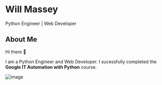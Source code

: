 # Will Massey
Python Engineer | Web Developer
 
## About Me

Hi there 👋 

I am a Python Engineer and Web Developer. I sucessfully completed the **Google IT Automation with Python** course.

![image](https://user-images.githubusercontent.com/82993915/195964723-3f5d003c-bf76-47da-b5a6-83a299055c14.png)


<!--
---
## Code Portfolio 
<details>
  <summary>Click to view</summary>

- [Binary Search Algorithm](https://github.com/seraph776/binary_search)
- [Codecademy Developer Projects](https://github.com/seraph776/codecademy)  - 
- [Credit Card Validator](https://github.com/seraph776/credit_card_validator)
- [Google Translator](https://github.com/seraph776/google_translator)
- [GUI Calculator](https://github.com/seraph776/GUI_calculator)
- [Leap Year Calculator](https://github.com/seraph776/leap_year_calculator)
- [Magic 8 Ball](https://github.com/seraph776/magic8_ball)
- [Number Guessing Game](https://github.com/seraph776/number_guessing_game)
- [Password Generator](https://github.com/seraph776/password_generator)
- [Pig Latin Encoder](https://github.com/seraph776/pig_latin_encoder)
- [Rock, Paper, Scissors](https://github.com/seraph776/rock_paper_scissors) Coming soon....
- [Russian Roulette Game](https://github.com/seraph776/russian_roulette)
- [RSS Feed Reader](https://github.com/seraph776/rss_feed_reader)
- [Text-2-Speech](https://github.com/seraph776/text-2-speech)
- [The Snake Game](https://github.com/seraph776/snake_game)
- [US Capital Quiz](https://github.com/seraph776/US_capital_quiz)

</details>


---

## GitHub Stats & Top Languages

[![Seraph's GitHub stats](https://github-readme-stats.vercel.app/api?username=wmassey776&count_private=true&title_color=fff&icon_color=6a9fb5&text_color=9f9f9f&bg_color=151515&show_icons=true)](#) [![Top Langs](https://github-readme-stats.vercel.app/api/top-langs/?username=wmassey776&exclude_repo=wmassey776.github.io&langs_count=10&layout=compact&&title_color=fff&icon_color=6a9fb5&text_color=9f9f9f&bg_color=151515)](#)


<!-- 
[![Coderwall](https://img.shields.io/badge/-blue?label=Coderwall&logo=coderwall&logoColor=white)](https://coderwall.com/seraph776) 
[![CodersRank](https://img.shields.io/badge/-blue?label=Coders%20Rank&logo=codersrank&logoColor=white)](https://profile.codersrank.io/user/seraph776)
[![CodeProject](https://img.shields.io/badge/-blue?label=Code%20Project&logo=codeproject&logoColor=white)](https://www.codeproject.com/Members/seraph776) 
[![LinkedIn](https://img.shields.io/badge/-blue?label=LinkedIn&logo=linkedin&logoColor=white)](https://www.linkedin.com/in/wmassey776/)

[![Resume](https://img.shields.io/badge/Resume-blue?logo=docusign&logoColor=white)](https://github.com/seraph776/seraph776/raw/main/resources/resume.pdf) 

## Languages and Technology 
[![Python](https://img.shields.io/badge/-blue?&labelColor=black&label=Pythons&logo=Python&logoColor=white)](#)
[![CPP](https://img.shields.io/badge/-blue?&labelColor=black&label=CPP&logo=cplusplus&logoColor=white)](#)
[![PHP](https://img.shields.io/badge/--blue?&labelColor=black&label=PHP&logo=PHP&logoColor=white)](#)
[![JavaScript](https://img.shields.io/badge/-blue?&labelColor=black&label=JavaScript&logo=JavaScript&logoColor=white)](#)
[![Git](https://img.shields.io/badge/-blue?&labelColor=black&label=Git&logo=git&logoColor=white)](#)
[![HTML5](https://img.shields.io/badge/-blue?&labelColor=black&label=HTML5&logo=HTML5&logoColor=white)](#)
[![CSS3](https://img.shields.io/badge/--blue?&labelColor=black&label=CSS3&logo=CSS3&logoColor=white)](#)
[![SQL](https://img.shields.io/badge/-blue?&labelColor=black&label=MySQL&logo=MySQL&logoColor=white)](#)

## Social Media 
[![Chess](https://img.shields.io/badge/-blue?&labelColor=black&label=Chess.com&logo=lichess&logoColor=white)](https://www.chess.com/member/seraph776) 
[![Geek4Geeks](https://img.shields.io/badge/-blue?&labelColor=black&label=G4G&logo=geeksforgeeks&logoColor=white)](https://auth.geeksforgeeks.org/user/seraph776/profile)
[![CodeChef](https://img.shields.io/badge/--blue?&labelColor=black&label=CodeChef&logo=codechef&logoColor=white)](https://www.codechef.com/users/seraph776)




## Gaming & Social Media


[![Codewars](https://img.shields.io/badge/-blue?&labelColor=black&label=Codewars&logo=codewars&logoColor=white)](https://www.codewars.com/users/seraph776)
[![Hackerrank](https://img.shields.io/badge/-blue?&labelColor=black&label=HackerRank&logo=hackerrank&logoColor=white)](https://www.hackerrank.com/seraph776)
[![Chess](https://img.shields.io/badge/-blue?&labelColor=black&label=Chess.com&logo=lichess&logoColor=white)](https://www.chess.com/member/seraph776) 
[![Reddit](https://img.shields.io/badge/-blue?&labelColor=black&label=Reddit&logo=reddit&logoColor=white)](https://www.reddit.com/user/seraph776)
[![Discord](https://img.shields.io/badge/-blue?&labelColor=black&label=Discord&logo=discord&logoColor=white)](https://discordapp.com/users/766170036364247073) 
[![StackOverflow](https://img.shields.io/badge/-blue?&labelColor=black&label=Sack%20OverFlow&logo=stackoverflow&logoColor=white)](https://stackoverflow.com/users/14462728/seraph776) 
[![Codecademy](https://img.shields.io/badge/-blue?&labelColor=black&label=Codecademy&logo=codecademy&logoColor=white)](https://www.codecademy.com/profiles/Seraph776)
-->











<!--
**wmassey776/wmassey776** is a ✨ _special_ ✨ repository because its `README.md` (this file) appears on your GitHub profile.

Here are some ideas to get you started:

- 🔭 I’m currently working on ...
- 🌱 I’m currently learning ...
- 👯 I’m looking to collaborate on ...
- 🤔 I’m looking for help with ...
- 💬 Ask me about ...
- 📫 How to reach me: ...
- 😄 Pronouns: ...
- ⚡ Fun fact: ...
-->


